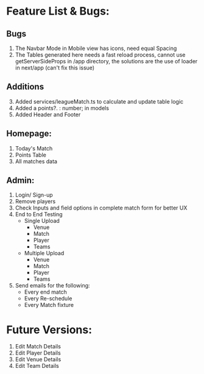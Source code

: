 # Feature List & Bugs:

## Bugs

1. The Navbar Mode in Mobile view has icons, need equal Spacing
2. The Tables generated here needs a fast reload process, cannot use getServerSideProps in /app directory, the solutions are the use of loader in next/app (can't fix this issue)

## Additions

3. Added services/leagueMatch.ts to calculate and update table logic
4. Added a points?. : number; in models
5. Added Header and Footer

## Homepage:

1. Today's Match
2. Points Table
3. All matches data

## Admin:

1. Login/ Sign-up
2. Remove players
3. Check Inputs and field options in complete match form for better UX
4. End to End Testing
   - Single Upload
     - Venue
     - Match
     - Player
     - Teams
   - Multiple Upload
     - Venue
     - Match
     - Player
     - Teams
5. Send emails for the following:
   - Every end match
   - Every Re-schedule
   - Every Match fixture

# Future Versions:

1. Edit Match Details
2. Edit Player Details
3. Edit Venue Details
4. Edit Team Details
